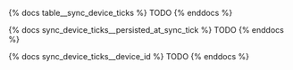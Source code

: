 {% docs table__sync_device_ticks %}
TODO
{% enddocs %}

{% docs sync_device_ticks__persisted_at_sync_tick %}
TODO
{% enddocs %}

{% docs sync_device_ticks__device_id %}
TODO
{% enddocs %}

